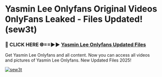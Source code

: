 # Yasmin Lee Onlyfans Original Videos 0nlyFans Leaked - Files Updated! (sew3t)

<h3>🔴 CLICK HERE 🌐==►► <a href="https://tinyurl.com/ehrbuxhb" rel="nofollow">Yasmin Lee Onlyfans Updated Files</a></h3>

Get Yasmin Lee Onlyfans and all content. Now you can access all videos and pictures of Yasmin Lee Onlyfans. New Updated Files 2025!

[![sew3t](https://i.imgur.com/lVYEuWS.gif)](https://tinyurl.com/ehrbuxhb)
